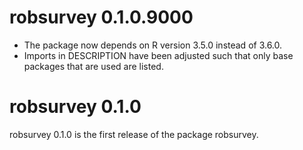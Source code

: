 # robsurvey 0.1.0.9000

* The package now depends on R version 3.5.0 instead of 3.6.0.
* Imports in DESCRIPTION have been adjusted such that only base packages that are used are listed. 

# robsurvey 0.1.0

robsurvey 0.1.0 is the first release of the package robsurvey.
